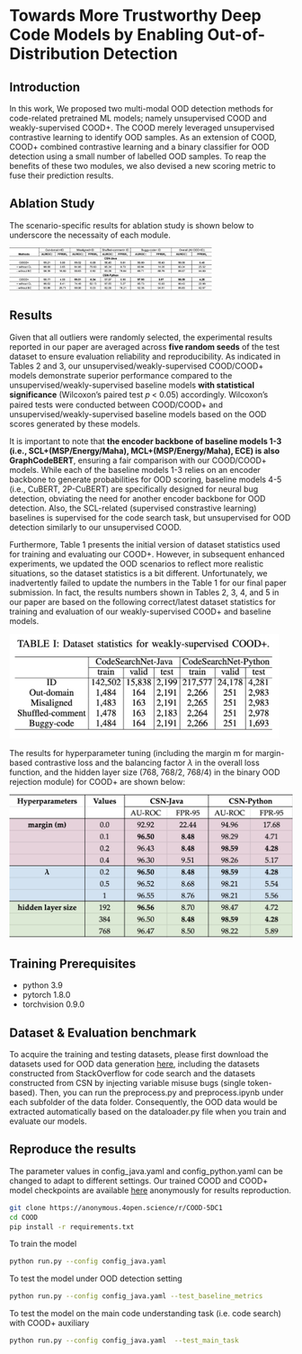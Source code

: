 # Towards More Trustworthy Deep Code Models by Enabling Out-of-Distribution Detection

## Introduction
In this work, We proposed two multi-modal OOD detection methods for code-related pretrained ML models; namely unsupervised COOD and weakly-supervised COOD+. The COOD merely leveraged unsupervised contrastive learning to identify OOD samples. As an extension of COOD, COOD+ combined contrastive learning and a binary classifier for OOD detection using a small number of labelled OOD samples. To reap the benefits of these two modules, we also devised a new scoring metric to fuse their prediction results. 

## Ablation Study

The scenario-specific results for ablation study is shown below to underscore the necessaity of each module.

<img src="figs/as.png" alt="visual results" width="360">

## Results
Given that all outliers were randomly selected, the experimental results reported in our paper are averaged across **five random seeds** of the test dataset to ensure evaluation reliability and reproducibility. As indicated in Tables 2 and 3, our unsupervised/weakly-supervised COOD/COOD+ models demonstrate superior performance compared to the unsupervised/weakly-supervised baseline models **with statistical significance** (Wilcoxon’s paired test 𝑝 < 0.05) accordingly. Wilcoxon’s paired tests were conducted between COOD/COOD+ and unsupervised/weakly-supervised baseline models based on the OOD scores generated by these models.

It is important to note that **the encoder backbone of baseline models 1-3 (i.e., SCL+(MSP/Energy/Maha), MCL+(MSP/Energy/Maha), ECE) is also GraphCodeBERT**, ensuring a fair comparison with our COOD/COOD+ models. While each of the baseline models 1-3 relies on an encoder backbone to generate probabilities for OOD scoring, baseline models 4-5 (i.e., CuBERT, 2P-CuBERT) are specifically designed for neural bug detection, obviating the need for another encoder backbone for OOD detection. Also, the SCL-related (supervised constrastive learning) baselines is supervised for the code search task, but unsupervised for OOD detection similarly to our unsupervised COOD.

Furthermore, Table 1 presents the initial version of dataset statistics used for training and evaluating our COOD+. However, in subsequent enhanced experiments, we updated the OOD scenarios to reflect more realistic situations, so the dataset statistics is a bit different. Unfortunately, we inadvertently failed to update the numbers in the Table 1 for our final paper submission. In fact, the results numbers shown in Tables 2, 3, 4, and 5 in our paper are based on the following correct/latest dataset statistics for training and evaluation of our weakly-supervised COOD+ and baseline models.

<img src="figs/dataset.png" alt="visual results" width="480">

The results for hyperparameter tuning (including the margin m for margin-based contrastive loss and the balancing factor $\lambda$ in the overall loss function, and the hidden layer size (768, 768/2, 768/4) in the binary OOD rejection module) for COOD+ are shown below:

<img src="figs/hyper.png" alt="visual results" width="560">


## Training Prerequisites
- python 3.9
- pytorch 1.8.0
- torchvision 0.9.0

## Dataset & Evaluation benchmark

To acquire the training and testing datasets, please first download the datasets used for OOD data generation [here](https://drive.google.com/drive/folders/1GYwQs4klceKFV5c50-G_gxC1EYKtb1sr?usp=sharing), including the datasets constructed from StackOverflow for code search and the datasets constructed from CSN by injecting variable misuse bugs (single token-based). Then, you can run the preprocess.py and preprocess.ipynb under each subfolder of the data folder. Consequently, the OOD data would be extracted automatically based on the dataloader.py file when you train and evaluate our models.

## Reproduce the results

The parameter values in config_java.yaml and config_python.yaml can be changed to adapt to different settings. Our trained COOD and COOD+ model checkpoints are available [here](https://drive.google.com/drive/folders/1KLjtmiCNdPHqU_5wzz9FqZoRxfIv0JfO?usp=drive_link) anonymously for results reproduction.


```bash
git clone https://anonymous.4open.science/r/COOD-5DC1
cd COOD
pip install -r requirements.txt
```

To train the model
```bash
python run.py --config config_java.yaml
```

To test the model under OOD detection setting
```bash
python run.py --config config_java.yaml --test_baseline_metrics
```

To test the model on the main code understanding task (i.e. code search) with COOD+ auxiliary
```bash
python run.py --config config_java.yaml  --test_main_task
```
